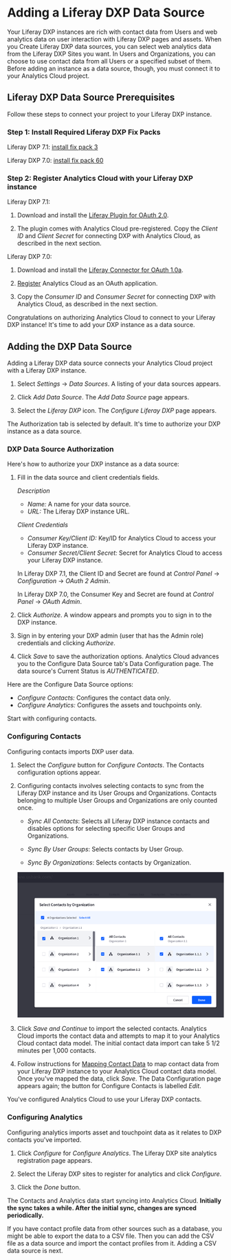 # Adding a Liferay DXP Data Source [](id=adding-a-liferay-dxp-data-source)

Your Liferay DXP instances are rich with contact data from Users and web
analytics data on user interaction with Liferay DXP pages and assets. When you
Create Liferay DXP data sources, you can select web analytics data from the
Liferay DXP Sites you want. In Users and Organizations, you can choose to use
contact data from all Users or a specified subset of them. Before adding an
instance as a data source, though, you must connect it to your Analytics Cloud
project. 

## Liferay DXP Data Source Prerequisites [](id=liferay-dxp-data-source-prerequisites)

Follow these steps to connect your project to your Liferay DXP instance.

### Step 1: Install Required Liferay DXP Fix Packs [](id=step-2-install-required-liferay-dxp-fix-packs)

Liferay DXP 7.1: 
[install fix pack 3](https://customer.liferay.com/documentation/7.1/deploy/-/official_documentation/deployment/patching-liferay) 

Liferay DXP 7.0: 
[install fix pack 60](https://customer.liferay.com/documentation/7.0/deploy/-/official_documentation/deployment/patching-liferay) 

### Step 2: Register Analytics Cloud with your Liferay DXP instance [](id=step-2-register-analytics-cloud-with-your-liferay-dxp-instance)

Liferay DXP 7.1: 

1.  Download and install the
    [Liferay Plugin for OAuth 2.0](https://web.liferay.com/marketplace/-/mp/application/109571986).

2.  The plugin comes with Analytics Cloud pre-registered. Copy the *Client ID*
    and *Client Secret*  for connecting DXP with Analytics Cloud, as described
    in the next section.

Liferay DXP 7.0:

1.  Download and install the
    [Liferay Connector for OAuth 1.0a](https://web.liferay.com/marketplace/-/mp/application/45261909).

2.  [Register](https://customer.liferay.com/documentation/7.0/deploy/-/official_documentation/deployment/oauth)
    Analytics Cloud as an OAuth application. 

3.  Copy the *Consumer ID* and *Consumer Secret* for connecting DXP with 
    Analytics Cloud, as described in the next section. 

Congratulations on authorizing Analytics Cloud to connect to your Liferay DXP
instance! It's time to add your DXP instance as a data source. 

## Adding the DXP Data Source [](id=adding-the-dxp-data-source)

Adding a Liferay DXP data source connects your Analytics Cloud project with
a Liferay DXP instance. 

1.  Select *Settings* &rarr; *Data Sources*. A listing of your data sources 
    appears.

2.  Click *Add Data Source*. The *Add Data Source* page appears. 

3.  Select the *Liferay DXP* icon. The *Configure Liferay DXP* page appears.

The Authorization tab is selected by default. It's time to authorize your DXP
instance as a data source. 

### DXP Data Source Authorization [](id=dxp-data-source-authorization)

Here's how to authorize your DXP instance as a data source: 

1.  Fill in the data source and client credentials fields. 

    *Description* 

    - *Name:* A name for your data source.
    - *URL:* The Liferay DXP instance URL. 

    *Client Credentials*

    - *Consumer Key/Client ID:* Key/ID for Analytics Cloud to access your Liferay DXP instance. 
    - *Consumer Secret/Client Secret:* Secret for Analytics Cloud to access your
    Liferay DXP instance. 

    In Liferay DXP 7.1, the Client ID and Secret are found at *Control Panel*
    &rarr; *Configuration* &rarr; *OAuth 2 Admin*.

    In Liferay DXP 7.0, the Consumer Key and Secret are found at *Control Panel*
    &rarr; *OAuth Admin*. 

2.  Click *Authorize*. A window appears and prompts you to sign in to the DXP 
    instance. 

3.  Sign in by entering your DXP admin (user that has the Admin role) 
    credentials and clicking *Authorize*. 

4.  Click *Save* to save the authorization options. Analytics Cloud advances you
    to the Configure Data Source tab's Data Configuration page. The data
    source's Current Status is *AUTHENTICATED*. 

Here are the Configure Data Source options:
 
- *Configure Contacts:* Configures the contact data only.
- *Configure Analytics:* Configures the assets and touchpoints only.

Start with configuring contacts. 

### Configuring Contacts [](id=configuring-contacts)

Configuring contacts imports DXP user data. 

1.  Select the *Configure* button for *Configure Contacts*. The Contacts 
    configuration options appear. 

2.  Configuring contacts involves selecting contacts to sync from the Liferay
    DXP instance and its User Groups and Organizations. Contacts belonging to
    multiple User Groups and Organizations are only counted once. 

    - *Sync All Contacts*: Selects all Liferay DXP instance contacts and disables options for selecting specific User Groups and Organizations.

    - *Sync By User Groups*: Selects contacts by User Group.

    - *Sync By Organizations*: Selects contacts by Organization. 

    ![Figure 1: Analytics Cloud lets you select and import contacts from a Liferay DXP instance and its Organizations and User Groups.](../../images/select-dxp-contacts-by-org.png)

3.  Click *Save and Continue* to import the selected contacts. Analytics Cloud
    imports the contact data and attempts to map it to your Analytics Cloud
    contact data model. The initial contact data import can take 5 1/2 minutes
    per 1,000 contacts. 

4.  Follow instructions for 
    [Mapping Contact Data](https://github.com/liferay/liferay-docs/blob/master/discover/analytics-cloud/articles/02-getting-started/04-mapping-contact-data.markdown)
    to  map contact data from your Liferay DXP instance to your Analytics Cloud
    contact data model. Once you've mapped the data, click *Save*. The Data
    Configuration page appears again; the button for Configure Contacts is
    labelled *Edit*. 

You've configured Analytics Cloud to use your Liferay DXP contacts. 

### Configuring Analytics [](id=configuring-analytics)

Configuring analytics imports asset and touchpoint data as it relates to DXP
contacts you've imported. 

1.  Click *Configure* for *Configure Analytics*. The Liferay DXP site analytics
    registration page appears. 

2.  Select the Liferay DXP sites to register for analytics and click 
    *Configure*.

5. Click the *Done* button. 

The Contacts and Analytics data start syncing into Analytics Cloud. **Initially 
the sync takes a while. After the initial sync, changes are synced 
periodically.**

If you have contact profile data from other sources such as a database, you
might be able to export the data to a CSV file. Then you can add the CSV file as
a data source and import the contact profiles from it. Adding a CSV data source
is next. 
